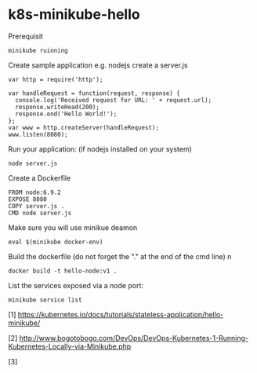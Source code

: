 # k8s-minikube-hello


Prerequisit

    minikube ruinning
  

Create sample application e.g. nodejs create a server.js

    var http = require('http');

    var handleRequest = function(request, response) {
      console.log('Received request for URL: ' + request.url);
      response.writeHead(200);
      response.end('Hello World!');
    };
    var www = http.createServer(handleRequest);
    www.listen(8080);


Run your application: (if nodejs installed on your system)

    node server.js


Create a Dockerfile

    FROM node:6.9.2
    EXPOSE 8080
    COPY server.js .
    CMD node server.js

Make sure you will use minikue deamon

    eval $(minikube docker-env)
    
    
Build the dockerfile (do not forget the "." at the end of the cmd line) n

    docker build -t hello-node:v1 .
    
   
   
   

List the services exposed via a node port: 

    minikube service list


[1] https://kubernetes.io/docs/tutorials/stateless-application/hello-minikube/

[2] http://www.bogotobogo.com/DevOps/DevOps-Kubernetes-1-Running-Kubernetes-Locally-via-Minikube.php

[3]
